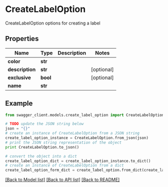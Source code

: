 # CreateLabelOption

CreateLabelOption options for creating a label

## Properties
Name | Type | Description | Notes
------------ | ------------- | ------------- | -------------
**color** | **str** |  | 
**description** | **str** |  | [optional] 
**exclusive** | **bool** |  | [optional] 
**name** | **str** |  | 

## Example

```python
from swagger_client.models.create_label_option import CreateLabelOption

# TODO update the JSON string below
json = "{}"
# create an instance of CreateLabelOption from a JSON string
create_label_option_instance = CreateLabelOption.from_json(json)
# print the JSON string representation of the object
print CreateLabelOption.to_json()

# convert the object into a dict
create_label_option_dict = create_label_option_instance.to_dict()
# create an instance of CreateLabelOption from a dict
create_label_option_form_dict = create_label_option.from_dict(create_label_option_dict)
```
[[Back to Model list]](../README.md#documentation-for-models) [[Back to API list]](../README.md#documentation-for-api-endpoints) [[Back to README]](../README.md)


